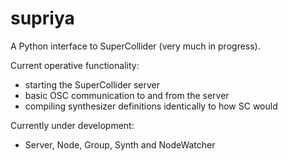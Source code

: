 supriya
=======

A Python interface to SuperCollider (very much in progress).

Current operative functionality:

- starting the SuperCollider server
- basic OSC communication to and from the server
- compiling synthesizer definitions identically to how SC would

Currently under development:

- Server, Node, Group, Synth and NodeWatcher
